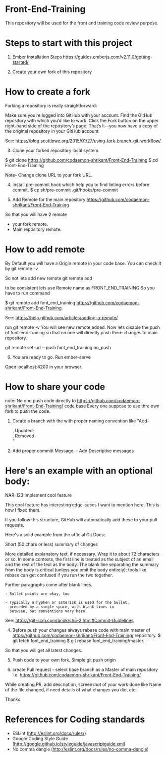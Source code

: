 # Front-End-Training
  This repository will be used for the front end training code review purpose.

# Steps to start with this project

1) Ember Installation Steps
  https://guides.emberjs.com/v2.11.0/getting-started/

2) Create your own fork of this repository

# How to create a fork
  Forking a repository is really straightforward:

  Make sure you’re logged into GitHub with your account.
  Find the GitHub repository with which you’d like to work.
  Click the Fork button on the upper right-hand side of the repository’s page.
  That’s it—you now have a copy of the original repository in your GitHub account.
  
  See: https://blog.scottlowe.org/2015/01/27/using-fork-branch-git-workflow/

3) Clone your forked repository local system.

  $ git clone https://github.com/codaemon-shrikant/Front-End-Training
  $ cd Front-End-Training

  Note- Change clone URL to your fork URL.

4) Install pre-commit hook which help you to find linting errors before commit.
  $ cp sh/pre-commit .git/hooks/pre-commit

5) Add Remote for the main repository 
  https://github.com/codaemon-shrikant/Front-End-Training

  So that you will have 2 remote 
   - your fork remote.
   - Main repository remote.
 # How to add remote 
  By Default you will have a Origin remote in your code base.
  You can check it by git remote -v
  
  So not lets add new remote 
  git remote add <REMOTE NAME> <REPOSITORY URL>
  
  to be consistent lets use Remote name as FRONT_END_TRAINING 
  So you have to run command 
  
  $ git remote add font_end_training https://github.com/codaemon-shrikant/Front-End-Training
  
  See: https://help.github.com/articles/adding-a-remote/
  
  run git remote -v 
  You will see new remote added. Now lets disable the push of font-end-traning so that no one will directly push there changes to main repository.
  
  git remote set-url --push font_end_training no_push
  
  
6) You are ready to go. Run ember-serve 

  Open localhost:4200 in your browser.


# How to share your code

note: No one push code directly to https://github.com/codaemon-shrikant/Front-End-Training/ code base
Every one suppose to use thre own fork to push the code. 

1) Create a branch with the with proper naming convention like "Add-<section name>, Updated-<section name>, Removed-<Section name>"

2) Add proper committ Message. - Add Descriptive messages 
  <A nice commit message>
  
  <Desccription>
  
  # Here's an example with an optional body:

  NAR-123 Implement cool feature

  This cool feature has interesting edge-cases I want to
  mention here. This is how I fixed them.
  
  If you follow this structure, GitHub will automatically add these to your pull requests.

  Here's a solid example from the official Git Docs:

  Short (50 chars or less) summary of changes

  More detailed explanatory text, if necessary.  Wrap it to
  about 72 characters or so.  In some contexts, the first
  line is treated as the subject of an email and the rest of
  the text as the body.  The blank line separating the
  summary from the body is critical (unless you omit the body
  entirely); tools like rebase can get confused if you run
  the two together.

  Further paragraphs come after blank lines.

    - Bullet points are okay, too

    - Typically a hyphen or asterisk is used for the bullet,
      preceded by a single space, with blank lines in
      between, but conventions vary here
      
  See: https://git-scm.com/book/ch5-2.html#Commit-Guidelines
  
4) Before push your changes always rebase code with main master of https://github.com/codaemon-shrikant/Front-End-Training/ repository.
  $ git fetch font_end_training
  $ git rebase font_end_training/master.
  
  So that you will get all latest changes.

5) Push code to your own fork.
  Simple git push origin <YOUR BRANCH NAME>
  
6) create Pull request - select base branch as a Master of main repository i.e.  https://github.com/codaemon-shrikant/Front-End-Training/
  
  While creating PR, add description, screenshot of your work done like Name of the file changed, if need details of what changes you did, etc.

Thanks

# References for Coding standards
- ESLint (http://eslint.org/docs/rules/)
- Google Coding Style Guide (http://google.github.io/styleguide/javascriptguide.xml)
- No comma dangle (http://eslint.org/docs/rules/no-comma-dangle)



